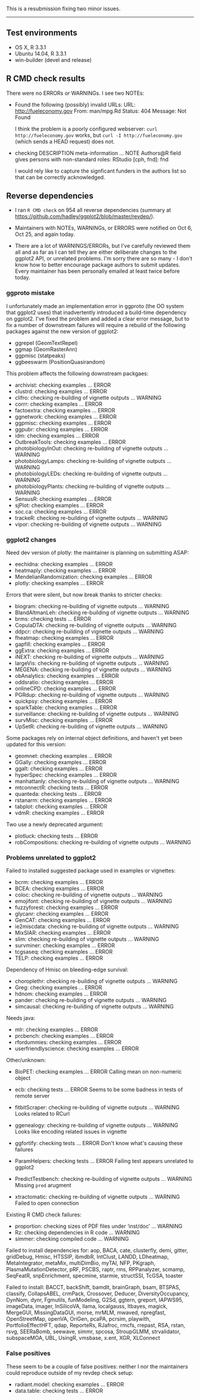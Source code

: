 This is a resubmission fixing two minor issues.

---

## Test environments
* OS X, R 3.3.1
* Ubuntu 14.04, R 3.3.1
* win-builder (devel and release)

## R CMD check results

There were no ERRORs or WARNINGs. I see two NOTEs:

* Found the following (possibly) invalid URLs: 
  URL: http://fueleconomy.gov 
  From: man/mpg.Rd
  Status: 404 Message: Not Found
  
  I think the problem is a poorly configured webserver: 
  `curl http://fueleconomy.gov` works, but `curl -I http://fueleconomy.gov`
  (which sends a HEAD request) does not.

* checking DESCRIPTION meta-information ... NOTE
  Authors@R field gives persons with non-standard roles:
  RStudio [cph, fnd]: fnd
  
  I would rely like to capture the signficant funders in the authors list
  so that can be correctly acknowledged.

## Reverse dependencies

* I ran `R CMD check` on 954 all reverse dependencies
  (summary at https://github.com/hadley/ggplot2/blob/master/revdep/).

* Maintainers with NOTEs, WARNINGs, or ERRORS were notified on Oct 6,
  Oct 25, and again today.
  
* There are a lot of WARNINGS/ERRORs, but I've carefully reviewed them
  all and as far as I can tell they are either deliberate changes to
  the ggplot2 API, or unrelated problems. I'm sorry there are so many -
  I don't know how to better encourage package authors to submit
  updates. Every maintainer has been personally emailed at least twice
  before today.

### ggproto mistake

I unfortunately made an implementation error in ggproto (the OO system that ggplot2 uses) that inadvertently introduced a build-time dependency on ggplot2. I've fixed the problem and added a clear error message, but to fix a number of downstream failures will require a rebuild of the following packages against the new version of ggplot2:

* ggrepel (GeomTextRepel)
* ggmap (GeomRasterAnn) 
* ggpmisc (statpeaks) 
* ggbeeswarm (PositionQuasirandom)

This problem affects the following downstream packgaes:

* archivist: checking examples ... ERROR
* clustrd: checking examples ... ERROR
* clifro: checking re-building of vignette outputs ... WARNING
* corrr: checking examples ... ERROR
* factoextra: checking examples ... ERROR
* ggnetwork: checking examples ... ERROR
* ggpmisc: checking examples ... ERROR
* ggpubr: checking examples ... ERROR
* idm: checking examples ... ERROR
* OutbreakTools: checking examples ... ERROR
* photobiologyInOut: checking re-building of vignette outputs ... WARNING
* photobiologyLamps: checking re-building of vignette outputs ... WARNING
* photobiologyLEDs: checking re-building of vignette outputs ... WARNING
* photobiologyPlants: checking re-building of vignette outputs ... WARNING
* SensusR: checking examples ... ERROR
* sjPlot: checking examples ... ERROR
* soc.ca: checking examples ... ERROR
* trackeR: checking re-building of vignette outputs ... WARNING
* vipor: checking re-building of vignette outputs ... WARNING

### ggplot2 changes

Need dev version of plotly: the maintainer is planning on submitting ASAP:

* eechidna: checking examples ... ERROR
* heatmaply: checking examples ... ERROR
* MendelianRandomization: checking examples ... ERROR
* plotly: checking examples ... ERROR

Errors that were silent, but now break thanks to stricter checks:  

* biogram: checking re-building of vignette outputs ... WARNING
* BlandAltmanLeh: checking re-building of vignette outputs ... WARNING
* brms: checking tests ... ERROR
* CopulaDTA: checking re-building of vignette outputs ... WARNING
* ddpcr: checking re-building of vignette outputs ... WARNING
* fheatmap: checking examples ... ERROR
* gapfill: checking examples ... ERROR
* ggExtra: checking examples ... ERROR
* iNEXT: checking re-building of vignette outputs ... WARNING
* largeVis: checking re-building of vignette outputs ... WARNING
* MEGENA: checking re-building of vignette outputs ... WARNING
* obAnalytics: checking examples ... ERROR
* oddsratio: checking examples ... ERROR
* onlineCPD: checking examples ... ERROR
* PGRdup: checking re-building of vignette outputs ... WARNING
* quickpsy: checking examples ... ERROR
* sparkTable: checking examples ... ERROR
* surveillance: checking re-building of vignette outputs ... WARNING
* survMisc: checking examples ... ERROR
* UpSetR: checking re-building of vignette outputs ... WARNING

Some packages rely on internal object definitions, and haven't yet been updated for this version:

* geomnet: checking examples ... ERROR
* GGally: checking examples ... ERROR
* ggalt: checking examples ... ERROR
* hyperSpec: checking examples ... ERROR
* manhattanly: checking re-building of vignette outputs ... WARNING
* mtconnectR: checking tests ... ERROR
* quanteda: checking tests ... ERROR
* rstanarm: checking examples ... ERROR
* tabplot: checking examples ... ERROR
* vdmR: checking examples ... ERROR

Two use a newly deprecated argument:

* plotluck: checking tests ... ERROR
* robCompositions: checking re-building of vignette outputs ... WARNING

### Problems unrelated to ggplot2

Failed to installed suggested package used in examples or vignettes:
  
* bcrm: checking examples ... ERROR
* BCEA: checking examples ... ERROR
* coloc: checking re-building of vignette outputs ... WARNING
* emojifont: checking re-building of vignette outputs ... WARNING
* fuzzyforest: checking examples ... ERROR
* glycanr: checking examples ... ERROR
* GenCAT: checking examples ... ERROR
* ie2miscdata: checking re-building of vignette outputs ... WARNING
* MixSIAR: checking examples ... ERROR
* slim: checking re-building of vignette outputs ... WARNING
* survminer: checking examples ... ERROR
* tcgsaseq: checking examples ... ERROR
* TELP: checking examples ... ERROR

Dependency of Hmisc on bleeding-edge survival:

* choroplethr: checking re-building of vignette outputs ... WARNING
* Greg: checking examples ... ERROR
* hdnom: checking examples ... ERROR
* pander: checking re-building of vignette outputs ... WARNING
* simcausal: checking re-building of vignette outputs ... WARNING

Needs java:

* mlr: checking examples ... ERROR
* prcbench: checking examples ... ERROR
* rfordummies: checking examples ... ERROR
* userfriendlyscience: checking examples ... ERROR

Other/unknown:

* BioPET: checking examples ... ERROR
  Calling mean on non-numeric object

* ecb: checking tests ... ERROR
  Seems to be some badness in tests of remote server

* fitbitScraper: checking re-building of vignette outputs ... WARNING
  Looks related to RCurl

* ggenealogy: checking re-building of vignette outputs ... WARNING
  Looks like encoding related issues in vignette

* ggfortify: checking tests ... ERROR
  Don't know what's causing these failures

* ParamHelpers: checking tests ... ERROR
  Failing test appears unrelated to ggplot2

* PredictTestbench: checking re-building of vignette outputs ... WARNING
  Missing `pred` arugment

* xtractomatic: checking re-building of vignette outputs ... WARNING
  Failed to open connection

Existing R CMD check failures:

* proportion: checking sizes of PDF files under ‘inst/doc’ ... WARNING
* Rz: checking dependencies in R code ... WARNING
* simmer: checking compiled code ... WARNING

Failed to install dependencies for: aop, BACA, cate, clusterfly, demi, gitter, 
  gridDebug, Hmisc, HTSSIP, ibmdbR, IntClust, LANDD, LDheatmap, MetaIntegrator, 
  metaMix, multiDimBio, myTAI, NFP, PKgraph, PlasmaMutationDetector, pRF, PSCBS, 
  raptr, rms, RPPanalyzer, scmamp, SeqFeatR, snpEnrichment, specmine, starmie, 
  structSSI, TcGSA, toaster

Failed to install: BACCT, backShift, bamdit, brainGraph, bsam, BTSPAS, 
  classify, CollapsABEL, crmPack, Crossover, Deducer, DiversityOccupancy, 
  DynNom, dynr, Fgmutils, funModeling, G2Sd, ggtern, greport, IAPWS95, 
  imageData, imager, InSilicoVA, llama, localgauss, ltbayes, magick, 
  MergeGUI, MissingDataGUI, morse, mrMLM, mwaved, npregfast, OpenStreetMap, 
  openVA, OriGen, pcaPA, pcrsim, playwith, PortfolioEffectHFT, qdap, ReporteRs, 
  RJafroc, rmcfs, rrepast, RSA, rstan, rsvg, SEERaBomb, seewave, simmr, spcosa, 
  StroupGLMM, strvalidator, subspaceMOA, UBL, UsingR, vmsbase, x.ent, XGR, 
  XLConnect

### False positives

These seem to be a couple of false positives: neither I nor the maintainers could reproduce outside of my revdep check setup:

* radiant.model: checking examples ... ERROR
* data.table: checking tests ... ERROR
